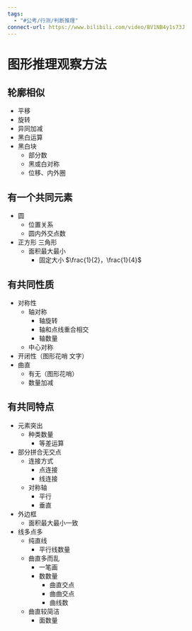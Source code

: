 ```yaml
---
tags:
  - "#公考/行测/判断推理"
connect-url: https://www.bilibili.com/video/BV1NB4y1s73J
---
```

# 图形推理观察方法
## 轮廓相似
- 平移
- 旋转
- 异同加减
- 黑白运算
- 黑白块
    - 部分数
    - 黑或白对称
    - 位移、内外圈
## 有一个共同元素
- 圆
    - 位置关系
    - 圆内外交点数
- 正方形 三角形
    - 面积最大最小
        - 固定大小 $\frac{1}{2}，\frac{1}{4}$
## 有共同性质
- 对称性
    - 轴对称
        - 轴旋转
        - 轴和点线重合相交
        - 轴数量
    - 中心对称
- 开闭性（图形花哨 文字）
- 曲直
    - 有无（图形花哨）
    - 数量加减
## 有共同特点
- 元素突出
    - 种类数量
        - 等差运算
- 部分拼合无交点
    - 连接方式
        - 点连接
        - 线连接
    - 对称轴
        - 平行
        - 垂直
- 外边框
    - 面积最大最小一致
- 线多点多
    - 纯直线
        - 平行线数量
    - 曲直多而乱
        - 一笔画
        - 数数量
            - 曲直交点
            - 曲曲交点
            - 曲线数
    - 曲直较简洁
        - 面数量